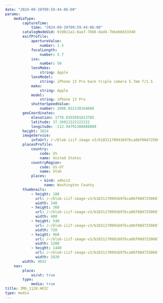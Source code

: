 ```yaml
---
date: "2024-09-20T09:59:44-06:00"
params:
    mediaType:
        captureTime:
            time: "2024-09-20T09:59:44-06:00"
        catalogNodeUid: 019811a1-8aa7-7b66-8ad4-7bbe6b833340
        exifProfile:
            apertureValue:
                number: 1.5
            focalLength:
                number: 5.7
            iso:
                number: 50
            lensMake:
                string: Apple
            lensModel:
                string: iPhone 13 Pro back triple camera 5.7mm f/1.5
            make:
                string: Apple
            model:
                string: iPhone 13 Pro
            shutterSpeedValue:
                number: 2008.032138164686
        geoCoordinates:
            elevation: 1776.8355501813785
            latitude: 37.26912222222222
            longitude: -112.94791388888889
        height: 3024
        imageService:
            infoUrl: /~/blob-iiif-image-v3/b1831170991697bca86f00d7250607985fbe31c56fedcd4ad7296323163d1d34/info.json
        placesProfile:
            country:
                code: US
                name: United States
            countryRegion:
                code: US-UT
                name: Utah
            places:
                - kind: admin2
                  name: Washington County
        thumbnails:
            - height: 180
              url: /~/blob-iiif-image-v3/b1831170991697bca86f00d7250607985fbe31c56fedcd4ad7296323163d1d34/full/240%2C180/0/default.jpg
              width: 240
            - height: 360
              url: /~/blob-iiif-image-v3/b1831170991697bca86f00d7250607985fbe31c56fedcd4ad7296323163d1d34/full/480%2C360/0/default.jpg
              width: 480
            - height: 540
              url: /~/blob-iiif-image-v3/b1831170991697bca86f00d7250607985fbe31c56fedcd4ad7296323163d1d34/full/720%2C540/0/default.jpg
              width: 720
            - height: 960
              url: /~/blob-iiif-image-v3/b1831170991697bca86f00d7250607985fbe31c56fedcd4ad7296323163d1d34/full/1280%2C960/0/default.jpg
              width: 1280
            - height: 1440
              url: /~/blob-iiif-image-v3/b1831170991697bca86f00d7250607985fbe31c56fedcd4ad7296323163d1d34/full/1920%2C1440/0/default.jpg
              width: 1920
        width: 4032
    nav:
        place:
            us/ut: true
        type:
            media: true
title: IMG_1120.HEIC
type: media
---
```

